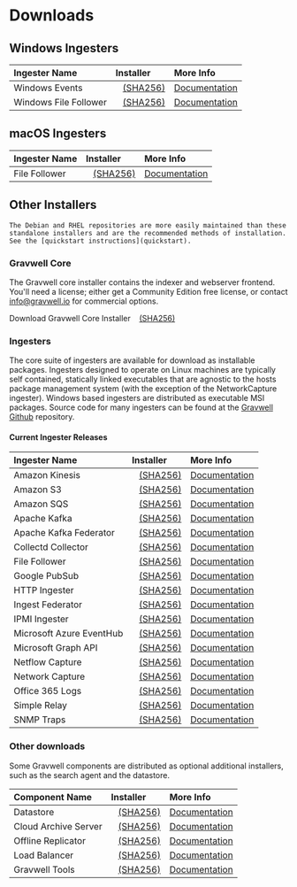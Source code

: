 # Downloads

## Windows Ingesters

| Ingester Name | Installer    | More Info |
| :------------ | :----------- | :-------- |
| Windows Events | <a data-custom-class="hash-popover" href="https://update.gravwell.io/archive/5.4.0/installers/gravwell_win_events_5.4.0.msi"><i class="fa-solid fa-download"></i></a>&nbsp;&nbsp;&nbsp;<a data-custom-class="hash-popover" href="javascript:void\(0\)" data-toggle="popover" data-placement="bottom" data-html="true" data-content='<code class="docutils literal notranslate"><span class="pre">14347b5038e2c544b055c953f7d8185887b54c3bb02a78c50190cd737ffc2200</span></code>'>(SHA256)</a> | [Documentation](/ingesters/winevent) |
| Windows File Follower | <a data-custom-class="hash-popover" href="https://update.gravwell.io/archive/5.4.0/installers/gravwell_file_follow_5.4.0.msi"><i class="fa-solid fa-download"></i></a>&nbsp;&nbsp;&nbsp;<a data-custom-class="hash-popover" href="javascript:void\(0\)" data-toggle="popover" data-placement="bottom" data-html="true" data-content='<code class="docutils literal notranslate"><span class="pre">0a2d87c356482f1612fd1e0e5f3f2089aaf40208d588b629cdeb825c103b96b9</span></code>'>(SHA256)</a> | [Documentation](/ingesters/win_file_follow) |

## macOS Ingesters

| Ingester Name | Installer    | More Info |
| :------------ | :----------- | :-------- |
| File Follower | <a data-custom-class="hash-popover" href="https://update.gravwell.io/archive/5.4.0/installers/GravwellFileFollower-5.4.0.pkg"><i class="fa-solid fa-download"></i></a>&nbsp;&nbsp;&nbsp;<a data-custom-class="hash-popover" href="javascript:void\(0\)" data-toggle="popover" data-placement="bottom" data-html="true" data-content='<code class="docutils literal notranslate"><span class="pre">14347b5038e2c544b055c953f7d8185887b54c3bb02a78c50190cd737ffc2200</span></code>'>(SHA256)</a> | [Documentation](/ingesters/file_follow) |

## Other Installers

```{attention}
The Debian and RHEL repositories are more easily maintained than these standalone installers and are the recommended methods of installation. See the [quickstart instructions](quickstart).
```

### Gravwell Core

The Gravwell core installer contains the indexer and webserver frontend. You'll need a license; either get a Community Edition free license, or contact info@gravwell.io for commercial options.

Download Gravwell Core Installer <a data-custom-class="hash-popover" href="https://update.gravwell.io/archive/5.4.0/installers/gravwell_5.4.0.sh"><i class="fa-solid fa-download"></i></a>&nbsp;&nbsp;&nbsp;<a data-custom-class="hash-popover" href="javascript:void\(0\)" data-toggle="popover" data-placement="bottom" data-html="true" data-content='<code class="docutils literal notranslate"><span class="pre">fc275bd2f346268bd62e3bc1a0f73dc7cb93ed1d4592fd5003d3c6a3045bbbac</span></code>'>(SHA256)</a>

### Ingesters

The core suite of ingesters are available for download as installable packages.  Ingesters designed to operate on Linux machines are typically self contained, statically linked executables that are agnostic to the hosts package management system (with the exception of the NetworkCapture ingester).  Windows based ingesters are distributed as executable MSI packages.  Source code for many ingesters can be found at the [Gravwell Github](https://github.com/gravwell/gravwell/tree/master/ingesters) repository.

#### Current Ingester Releases
| Ingester Name | Installer    | More Info |
| :------------ | :----------- | :-------- |
| Amazon Kinesis | <a data-custom-class="hash-popover" href="https://update.gravwell.io/archive/5.4.0/installers/gravwell_kinesis_ingest_installer_5.4.0.sh"><i class="fa-solid fa-download"></i></a>&nbsp;&nbsp;&nbsp;<a data-custom-class="hash-popover" href="javascript:void\(0\)" data-toggle="popover" data-placement="bottom" data-html="true" data-content='<code class="docutils literal notranslate"><span class="pre">d48441ddc6b297ac20d58c3df4722dcdfe0fe57f189e71e768c60bb4bbe98fc1</span></code>'>(SHA256)</a> | [Documentation](/ingesters/kinesis)|
| Amazon S3 | <a data-custom-class="hash-popover" href="https://update.gravwell.io/archive/5.4.0/installers/gravwell_s3_ingest_installer_5.4.0.sh"><i class="fa-solid fa-download"></i></a>&nbsp;&nbsp;&nbsp;<a data-custom-class="hash-popover" href="javascript:void\(0\)" data-toggle="popover" data-placement="bottom" data-html="true" data-content='<code class="docutils literal notranslate"><span class="pre">97e4bbd7dc452e57ea67718754307d9b33c650557e4232036e734d3ffa234917</span></code>'>(SHA256)</a> | [Documentation](/ingesters/s3)|
| Amazon SQS | <a data-custom-class="hash-popover" href="https://update.gravwell.io/archive/5.4.0/installers/gravwell_sqs_ingest_installer_5.4.0.sh"><i class="fa-solid fa-download"></i></a>&nbsp;&nbsp;&nbsp;<a data-custom-class="hash-popover" href="javascript:void\(0\)" data-toggle="popover" data-placement="bottom" data-html="true" data-content='<code class="docutils literal notranslate"><span class="pre">39bfc141e1e2c761ae0a325509f9871e9caf9311e865c7631fa8dbe99a64455d</span></code>'>(SHA256)</a> | [Documentation](/ingesters/sqs)|
| Apache Kafka | <a data-custom-class="hash-popover" href="https://update.gravwell.io/archive/5.4.0/installers/gravwell_kafka_installer_5.4.0.sh"><i class="fa-solid fa-download"></i></a>&nbsp;&nbsp;&nbsp;<a data-custom-class="hash-popover" href="javascript:void\(0\)" data-toggle="popover" data-placement="bottom" data-html="true" data-content='<code class="docutils literal notranslate"><span class="pre">a60f539bde42ad363f7979ea9565ac87a3799c0c8c70cf79b71f6e84fc0cacc2</span></code>'>(SHA256)</a> | [Documentation](/ingesters/kafka)|
| Apache Kafka Federator | <a data-custom-class="hash-popover" href="https://update.gravwell.io/archive/5.4.0/installers/gravwell_kafka_federator_installer_5.4.0.sh"><i class="fa-solid fa-download"></i></a>&nbsp;&nbsp;&nbsp;<a data-custom-class="hash-popover" href="javascript:void\(0\)" data-toggle="popover" data-placement="bottom" data-html="true" data-content='<code class="docutils literal notranslate"><span class="pre">044a20ac72554a722a7853ffaf2d9fac751c517e1c04924d5067578f6f25fab5</span></code>'>(SHA256)</a> | [Documentation](/ingesters/federators/kafkafederator)|
| Collectd Collector | <a data-custom-class="hash-popover" href="https://update.gravwell.io/archive/5.4.0/installers/gravwell_collectd_installer_5.4.0.sh"><i class="fa-solid fa-download"></i></a>&nbsp;&nbsp;&nbsp;<a data-custom-class="hash-popover" href="javascript:void\(0\)" data-toggle="popover" data-placement="bottom" data-html="true" data-content='<code class="docutils literal notranslate"><span class="pre">698998548403e90948bd26288cd5913c67f3d15da84b9fcc5b636501c8395acb</span></code>'>(SHA256)</a> | [Documentation](/ingesters/collectd) |
| File Follower | <a data-custom-class="hash-popover" href="https://update.gravwell.io/archive/5.4.0/installers/gravwell_file_follow_installer_5.4.0.sh"><i class="fa-solid fa-download"></i></a>&nbsp;&nbsp;&nbsp;<a data-custom-class="hash-popover" href="javascript:void\(0\)" data-toggle="popover" data-placement="bottom" data-html="true" data-content='<code class="docutils literal notranslate"><span class="pre">5a26ada81acb0972c649946ec1b43146091ea73fd4d916d3b768b8439d3300ab</span></code>'>(SHA256)</a> | [Documentation](/ingesters/file_follow) |
| Google PubSub | <a data-custom-class="hash-popover" href="https://update.gravwell.io/archive/5.4.0/installers/gravwell_pubsub_ingest_installer_5.4.0.sh"><i class="fa-solid fa-download"></i></a>&nbsp;&nbsp;&nbsp;<a data-custom-class="hash-popover" href="javascript:void\(0\)" data-toggle="popover" data-placement="bottom" data-html="true" data-content='<code class="docutils literal notranslate"><span class="pre">2e3c15065c568721d518eac8e157d3e31a8d7d8d946136610d05621bcb3b1862</span></code>'>(SHA256)</a> | [Documentation](/ingesters/pubsub)|
| HTTP Ingester | <a data-custom-class="hash-popover" href="https://update.gravwell.io/archive/5.4.0/installers/gravwell_http_ingester_installer_5.4.0.sh"><i class="fa-solid fa-download"></i></a>&nbsp;&nbsp;&nbsp;<a data-custom-class="hash-popover" href="javascript:void\(0\)" data-toggle="popover" data-placement="bottom" data-html="true" data-content='<code class="docutils literal notranslate"><span class="pre">9bce1a312a6639c49aa5d5e9697be9f8b2393ea1c9e7ae3de62d2e333b199988</span></code>'>(SHA256)</a> | [Documentation](/ingesters/http) |
| Ingest Federator | <a data-custom-class="hash-popover" href="https://update.gravwell.io/archive/5.4.0/installers/gravwell_federator_installer_5.4.0.sh"><i class="fa-solid fa-download"></i></a>&nbsp;&nbsp;&nbsp;<a data-custom-class="hash-popover" href="javascript:void\(0\)" data-toggle="popover" data-placement="bottom" data-html="true" data-content='<code class="docutils literal notranslate"><span class="pre">adb8e1d1107797513a4478be1c279fac08d88a222d9928113e3dc442f193042b</span></code>'>(SHA256)</a> | [Documentation](/ingesters/federators/federator) |
| IPMI Ingester | <a data-custom-class="hash-popover" href="https://update.gravwell.io/archive/5.4.0/installers/gravwell_ipmi_installer_5.4.0.sh"><i class="fa-solid fa-download"></i></a>&nbsp;&nbsp;&nbsp;<a data-custom-class="hash-popover" href="javascript:void\(0\)" data-toggle="popover" data-placement="bottom" data-html="true" data-content='<code class="docutils literal notranslate"><span class="pre">81ba6bf04cee1a8eefdca9f951cedd4a0472559f5e89a3294c4f8d06be8ed775</span></code>'>(SHA256)</a> | [Documentation](/ingesters/ipmi)|
| Microsoft Azure EventHub | <a data-custom-class="hash-popover" href="https://update.gravwell.io/archive/5.4.0/installers/gravwell_azure_event_hubs_ingest_installer_5.4.0.sh"><i class="fa-solid fa-download"></i></a>&nbsp;&nbsp;&nbsp;<a data-custom-class="hash-popover" href="javascript:void\(0\)" data-toggle="popover" data-placement="bottom" data-html="true" data-content='<code class="docutils literal notranslate"><span class="pre">30a8a5c43e9935aa18668f89ec82e515c0baae5bd52757bdd9113e44dbac11a7</span></code>'>(SHA256)</a> | [Documentation](/ingesters/eventhubs)|
| Microsoft Graph API | <a data-custom-class="hash-popover" href="https://update.gravwell.io/archive/5.4.0/installers/gravwell_msgraph_installer_5.4.0.sh"><i class="fa-solid fa-download"></i></a>&nbsp;&nbsp;&nbsp;<a data-custom-class="hash-popover" href="javascript:void\(0\)" data-toggle="popover" data-placement="bottom" data-html="true" data-content='<code class="docutils literal notranslate"><span class="pre">4102d73f8911b59ccb7ab4a6a3c62c19013db35620505908d7e6bdf52b1b966b</span></code>'>(SHA256)</a> | [Documentation](/ingesters/msg)|
| Netflow Capture | <a data-custom-class="hash-popover" href="http://update.gravwell.io/archive/5.4.0/installers/gravwell_netflow_capture_installer_5.4.0.sh"><i class="fa-solid fa-download"></i></a>&nbsp;&nbsp;&nbsp;<a data-custom-class="hash-popover" href="javascript:void\(0\)" data-toggle="popover" data-placement="bottom" data-html="true" data-content='<code class="docutils literal notranslate"><span class="pre">29547291f1df21b3179b1851abcd5df2244885cb2f5e45b6ef8764c81a54440c</span></code>'>(SHA256)</a> | [Documentation](/ingesters/netflow) |
| Network Capture | <a data-custom-class="hash-popover" href="https://update.gravwell.io/archive/5.4.0/installers/gravwell_network_capture_installer_5.4.0.sh"><i class="fa-solid fa-download"></i></a>&nbsp;&nbsp;&nbsp;<a data-custom-class="hash-popover" href="javascript:void\(0\)" data-toggle="popover" data-placement="bottom" data-html="true" data-content='<code class="docutils literal notranslate"><span class="pre">0f5f59198e6d81758745c96f0e6f755d957e5ef36f3b9d0253d3e34819e80fdc</span></code>'>(SHA256)</a> | [Documentation](/ingesters/pcap) |
| Office 365 Logs | <a data-custom-class="hash-popover" href="https://update.gravwell.io/archive/5.4.0/installers/gravwell_o365_installer_5.4.0.sh"><i class="fa-solid fa-download"></i></a>&nbsp;&nbsp;&nbsp;<a data-custom-class="hash-popover" href="javascript:void\(0\)" data-toggle="popover" data-placement="bottom" data-html="true" data-content='<code class="docutils literal notranslate"><span class="pre">0ffcb361e55f9711752f7c9ed1c09d647ad94b731b290e10853778766ba2510e</span></code>'>(SHA256)</a> | [Documentation](/ingesters/o365)|
| Simple Relay | <a data-custom-class="hash-popover" href="https://update.gravwell.io/archive/5.4.0/installers/gravwell_simple_relay_installer_5.4.0.sh"><i class="fa-solid fa-download"></i></a>&nbsp;&nbsp;&nbsp;<a data-custom-class="hash-popover" href="javascript:void\(0\)" data-toggle="popover" data-placement="bottom" data-html="true" data-content='<code class="docutils literal notranslate"><span class="pre">9679351933dfd3c66adeb05d363a22402990d4b1c812bc4fef996138c50dcf96</span></code>'>(SHA256)</a> | [Documentation](/ingesters/simple_relay)|
| SNMP Traps | <a data-custom-class="hash-popover" href="https://update.gravwell.io/archive/5.4.0/installers/gravwell_snmp_ingest_installer_5.4.0.sh"><i class="fa-solid fa-download"></i></a>&nbsp;&nbsp;&nbsp;<a data-custom-class="hash-popover" href="javascript:void\(0\)" data-toggle="popover" data-placement="bottom" data-html="true" data-content='<code class="docutils literal notranslate"><span class="pre">48d5b3cb48e6c04dbb09ddb0661f114aa640e96aef8296d770b960b76aa19d1b</span></code>'>(SHA256)</a> | [Documentation](/ingesters/snmp)|

### Other downloads

Some Gravwell components are distributed as optional additional installers, such as the search agent and the datastore.

| Component Name | Installer    | More Info |
| :------------- | :----------- | :-------- |
| Datastore | <a data-custom-class="hash-popover" href="https://update.gravwell.io/archive/5.4.0/installers/gravwell_datastore_installer_5.4.0.sh"><i class="fa-solid fa-download"></i></a>&nbsp;&nbsp;&nbsp;<a data-custom-class="hash-popover" href="javascript:void\(0\)" data-toggle="popover" data-placement="bottom" data-html="true" data-content='<code class="docutils literal notranslate"><span class="pre">8b4d279156da4e076c1bd3100507ae8321aa442427680260be8ce97781849188</span></code>'>(SHA256)</a> | [Documentation](/distributed/frontend) |
| Cloud Archive Server | <a data-custom-class="hash-popover" href="https://update.gravwell.io/archive/5.4.0/installers/gravwell_cloudarchive_server_installer_5.4.0.sh"><i class="fa-solid fa-download"></i></a>&nbsp;&nbsp;&nbsp;<a data-custom-class="hash-popover" href="javascript:void\(0\)" data-toggle="popover" data-placement="bottom" data-html="true" data-content='<code class="docutils literal notranslate"><span class="pre">a7ef9f25a69b3fde20bc699a8832c813f8a85d0639462e2c84ecaa8aba40132d</span></code>'>(SHA256)</a> | [Documentation](/configuration/archive) |
| Offline Replicator | <a data-custom-class="hash-popover" href="https://update.gravwell.io/archive/5.4.0/installers/gravwell_offline_replication_installer_5.4.0.sh"><i class="fa-solid fa-download"></i></a>&nbsp;&nbsp;&nbsp;<a data-custom-class="hash-popover" href="javascript:void\(0\)" data-toggle="popover" data-placement="bottom" data-html="true" data-content='<code class="docutils literal notranslate"><span class="pre">6c106e713adc02a8c9ff2eb40ef5b9642531ce5190a94f9c5ae60223ef1c6b39</span></code>'>(SHA256)</a> | [Documentation](/configuration/replication) |
| Load Balancer | <a data-custom-class="hash-popover" href="https://update.gravwell.io/archive/5.4.0/installers/gravwell_loadbalancer_installer_5.4.0.sh"><i class="fa-solid fa-download"></i></a>&nbsp;&nbsp;&nbsp;<a data-custom-class="hash-popover" href="javascript:void\(0\)" data-toggle="popover" data-placement="bottom" data-html="true" data-content='<code class="docutils literal notranslate"><span class="pre">4040cfc17cfd050dc32396ea99b0008d59a96dd265e958ef253d76c43b550fd0</span></code>'>(SHA256)</a> | [Documentation](/distributed/loadbalancer) |
| Gravwell Tools | <a data-custom-class="hash-popover" href="https://update.gravwell.io/archive/5.4.0/installers/gravwell_tools_5.4.0.sh"><i class="fa-solid fa-download"></i></a>&nbsp;&nbsp;&nbsp;<a data-custom-class="hash-popover" href="javascript:void\(0\)" data-toggle="popover" data-placement="bottom" data-html="true" data-content='<code class="docutils literal notranslate"><span class="pre">75278f1f46234e51d4e1e4d3daf532f7cfeaed729573bd474b2e31cac734df15</span></code>'>(SHA256)</a> | [Documentation](/tools/tools)|
